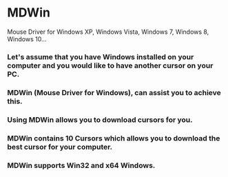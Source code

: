 # MDWin
Mouse Driver for Windows XP, Windows Vista, Windows 7, Windows 8, Windows 10...
### Let's assume that you have Windows installed on your computer and you would like to have another cursor on your PC.
### MDWin (Mouse Driver for Windows), can assist you to achieve this.
### Using MDWin allows you to download cursors for you.
### MDWin contains 10 Cursors which allows you to download the best cursor for your computer.
### MDWin supports Win32 and x64 Windows.
